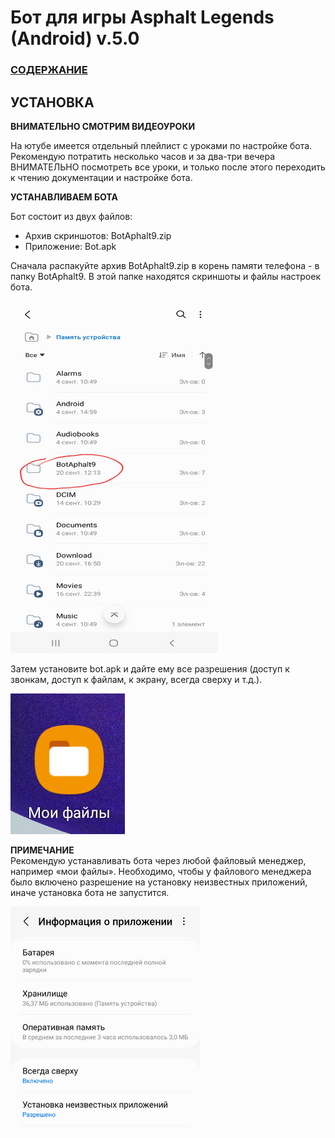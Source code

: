  # __Бот для игры Asphalt Legends (Android) v.5.0__

### [СОДЕРЖАНИЕ](https://github.com/AUTOPILOTyoutube/bot-asphalt-legends-android/blob/main/README.md)

 ## УСТАНОВКА

__ВНИМАТЕЛЬНО СМОТРИМ ВИДЕОУРОКИ__

На ютубе имеется отдельный плейлист с уроками по настройке бота. Рекомендую потратить несколько часов и за два-три вечера ВНИМАТЕЛЬНО посмотреть все уроки, и только после этого переходить к чтению документации и настройке бота. 

__УСТАНАВЛИВАЕМ БОТА__

 Бот состоит из двух файлов:
 - Архив скриншотов: BotAphalt9.zip
 - Приложение: Bot.apk

Сначала распакуйте архив BotAphalt9.zip в корень памяти телефона - в папку BotAphalt9. В этой папке находятся скриншоты и файлы настроек бота.

![Иллюстрация к проекту](https://github.com/autopilotyoutube/bot-asphalt-legends-android/raw/main/files/pictures/03_install/zip.png)

Затем установите bot.apk и дайте ему все разрешения (доступ к звонкам, доступ к файлам, к экрану, всегда сверху и т.д.).

![Иллюстрация к проекту](https://github.com/autopilotyoutube/bot-asphalt-legends-android/raw/main/files/pictures/03_install/my_folder.png)

__ПРИМЕЧАНИЕ__  
Рекомендую устанавливать бота через любой файловый менеджер, например «мои файлы». Необходимо, чтобы у файлового менеджера было включено разрешение на установку неизвестных приложений, иначе установка бота не запустится.

![Иллюстрация к проекту](https://github.com/autopilotyoutube/bot-asphalt-legends-android/raw/main/files/pictures/03_install/resolutions.png)